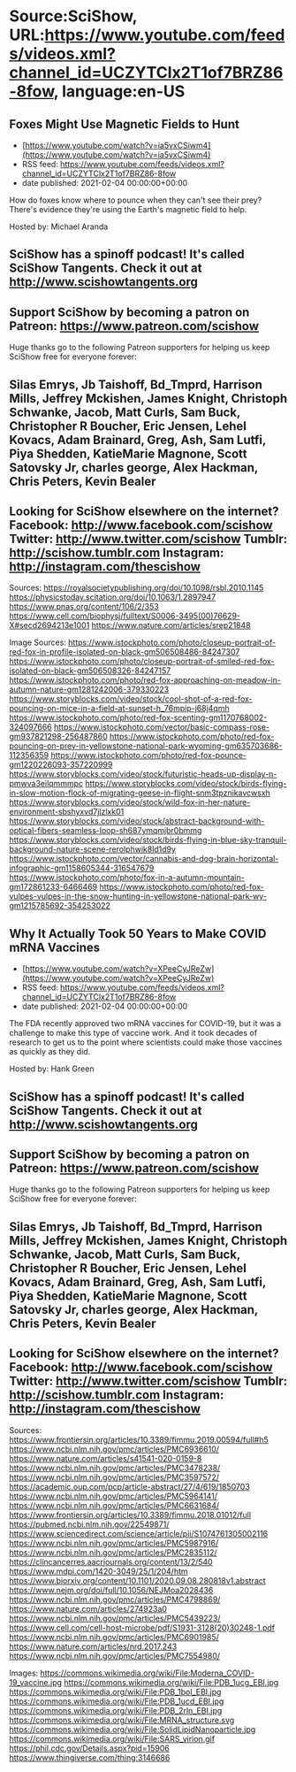 # Source:SciShow, URL:https://www.youtube.com/feeds/videos.xml?channel_id=UCZYTClx2T1of7BRZ86-8fow, language:en-US

## Foxes Might Use Magnetic Fields to Hunt
 - [https://www.youtube.com/watch?v=ia5vxCSiwm4](https://www.youtube.com/watch?v=ia5vxCSiwm4)
 - RSS feed: https://www.youtube.com/feeds/videos.xml?channel_id=UCZYTClx2T1of7BRZ86-8fow
 - date published: 2021-02-04 00:00:00+00:00

How do foxes know where to pounce when they can't see their prey? There's evidence they're using the Earth's magnetic field to help.

Hosted by: Michael Aranda

SciShow has a spinoff podcast! It's called SciShow Tangents. Check it out at http://www.scishowtangents.org
----------
Support SciShow by becoming a patron on Patreon: https://www.patreon.com/scishow
----------
Huge thanks go to the following Patreon supporters for helping us keep SciShow free for everyone forever:

Silas Emrys, Jb Taishoff, Bd_Tmprd, Harrison Mills, Jeffrey Mckishen, James Knight, Christoph Schwanke, Jacob, Matt Curls, Sam Buck, Christopher R Boucher, Eric Jensen, Lehel Kovacs, Adam Brainard, Greg, Ash, Sam Lutfi, Piya Shedden, KatieMarie Magnone, Scott Satovsky Jr, charles george, Alex Hackman, Chris Peters, Kevin Bealer
----------
Looking for SciShow elsewhere on the internet?
Facebook: http://www.facebook.com/scishow
Twitter: http://www.twitter.com/scishow
Tumblr: http://scishow.tumblr.com
Instagram: http://instagram.com/thescishow
----------
Sources:
https://royalsocietypublishing.org/doi/10.1098/rsbl.2010.1145
https://physicstoday.scitation.org/doi/10.1063/1.2897947
https://www.pnas.org/content/106/2/353
https://www.cell.com/biophysj/fulltext/S0006-3495(00)76629-X#secd2694213e1001
https://www.nature.com/articles/srep21848 

Image Sources:
https://www.istockphoto.com/photo/closeup-portrait-of-red-fox-in-profile-isolated-on-black-gm506508486-84247307
https://www.istockphoto.com/photo/closeup-portrait-of-smiled-red-fox-isolated-on-black-gm506508326-84247157
https://www.istockphoto.com/photo/red-fox-approaching-on-meadow-in-autumn-nature-gm1281242006-379330223
https://www.storyblocks.com/video/stock/cool-shot-of-a-red-fox-pouncing-on-mice-in-a-field-at-sunset-h_76mpip-j68j4qmh
https://www.istockphoto.com/photo/red-fox-scenting-gm1170768002-324097666
https://www.istockphoto.com/vector/basic-compass-rose-gm937821298-256487860
https://www.istockphoto.com/photo/red-fox-pouncing-on-prey-in-yellowstone-national-park-wyoming-gm635703686-112356359
https://www.istockphoto.com/photo/red-fox-pounce-gm1220226093-357220999
https://www.storyblocks.com/video/stock/futuristic-heads-up-display-n-pmwva3eilqmmmpc
https://www.storyblocks.com/video/stock/birds-flying-in-slow-motion-flock-of-migrating-geese-in-flight-snm3tpznikavcwsxh
https://www.storyblocks.com/video/stock/wild-fox-in-her-nature-environment-sbshyxvd7jlzlxk01
https://www.storyblocks.com/video/stock/abstract-background-with-optical-fibers-seamless-loop-sh687ymqmjbr0bmmg
https://www.storyblocks.com/video/stock/birds-flying-in-blue-sky-tranquil-background-nature-scene-rerolphwik8ld1d9y
https://www.istockphoto.com/vector/cannabis-and-dog-brain-horizontal-infographic-gm1158605344-316547679
https://www.istockphoto.com/photo/fox-in-a-autumn-mountain-gm172861233-6466469
https://www.istockphoto.com/photo/red-fox-vulpes-vulpes-in-the-snow-hunting-in-yellowstone-national-park-wy-gm1215785692-354253022

## Why It Actually Took 50 Years to Make COVID mRNA Vaccines
 - [https://www.youtube.com/watch?v=XPeeCyJReZw](https://www.youtube.com/watch?v=XPeeCyJReZw)
 - RSS feed: https://www.youtube.com/feeds/videos.xml?channel_id=UCZYTClx2T1of7BRZ86-8fow
 - date published: 2021-02-04 00:00:00+00:00

The FDA recently approved two mRNA vaccines for COVID-19, but it was a challenge to make this type of vaccine work. And it took decades of research to get us to the point where scientists could make those vaccines as quickly as they did.

Hosted by: Hank Green

SciShow has a spinoff podcast! It's called SciShow Tangents. Check it out at http://www.scishowtangents.org
----------
Support SciShow by becoming a patron on Patreon: https://www.patreon.com/scishow
----------
Huge thanks go to the following Patreon supporters for helping us keep SciShow free for everyone forever:

Silas Emrys, Jb Taishoff, Bd_Tmprd, Harrison Mills, Jeffrey Mckishen, James Knight, Christoph Schwanke, Jacob, Matt Curls, Sam Buck, Christopher R Boucher, Eric Jensen, Lehel Kovacs, Adam Brainard, Greg, Ash, Sam Lutfi, Piya Shedden, KatieMarie Magnone, Scott Satovsky Jr, charles george, Alex Hackman, Chris Peters, Kevin Bealer
----------
Looking for SciShow elsewhere on the internet?
Facebook: http://www.facebook.com/scishow
Twitter: http://www.twitter.com/scishow
Tumblr: http://scishow.tumblr.com
Instagram: http://instagram.com/thescishow
----------
Sources:
https://www.frontiersin.org/articles/10.3389/fimmu.2019.00594/full#h5
https://www.ncbi.nlm.nih.gov/pmc/articles/PMC6936610/
https://www.nature.com/articles/s41541-020-0159-8
https://www.ncbi.nlm.nih.gov/pmc/articles/PMC3478238/
https://www.ncbi.nlm.nih.gov/pmc/articles/PMC3597572/
https://academic.oup.com/pcp/article-abstract/27/4/619/1850703
https://www.ncbi.nlm.nih.gov/pmc/articles/PMC5964141/
https://www.ncbi.nlm.nih.gov/pmc/articles/PMC6631684/
https://www.frontiersin.org/articles/10.3389/fimmu.2018.01012/full
https://pubmed.ncbi.nlm.nih.gov/22549871/
https://www.sciencedirect.com/science/article/pii/S1074761305002116
https://www.ncbi.nlm.nih.gov/pmc/articles/PMC5987916/
https://www.ncbi.nlm.nih.gov/pmc/articles/PMC2835112/
https://clincancerres.aacrjournals.org/content/13/2/540
https://www.mdpi.com/1420-3049/25/1/204/htm
https://www.biorxiv.org/content/10.1101/2020.09.08.280818v1.abstract
https://www.nejm.org/doi/full/10.1056/NEJMoa2028436
https://www.ncbi.nlm.nih.gov/pmc/articles/PMC4798869/
https://www.nature.com/articles/274923a0
https://www.ncbi.nlm.nih.gov/pmc/articles/PMC5439223/
https://www.cell.com/cell-host-microbe/pdf/S1931-3128(20)30248-1.pdf
https://www.ncbi.nlm.nih.gov/pmc/articles/PMC6901985/
https://www.nature.com/articles/nrd.2017.243
https://www.ncbi.nlm.nih.gov/pmc/articles/PMC7554980/

Images:
https://commons.wikimedia.org/wiki/File:Moderna_COVID-19_vaccine.jpg
https://commons.wikimedia.org/wiki/File:PDB_1ucg_EBI.jpg
https://commons.wikimedia.org/wiki/File:PDB_1bol_EBI.jpg
https://commons.wikimedia.org/wiki/File:PDB_1ucd_EBI.jpg
https://commons.wikimedia.org/wiki/File:PDB_2rln_EBI.jpg
https://commons.wikimedia.org/wiki/File:MRNA_structure.svg
https://commons.wikimedia.org/wiki/File:SolidLipidNanoparticle.jpg
https://commons.wikimedia.org/wiki/File:SARS_virion.gif
https://phil.cdc.gov/Details.aspx?pid=15906
https://www.thingiverse.com/thing:3146686


